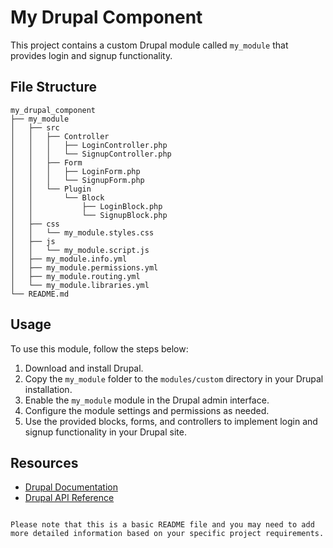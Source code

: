 # My Drupal Component

This project contains a custom Drupal module called `my_module` that provides login and signup functionality.

## File Structure

```
my_drupal_component
├── my_module
│   ├── src
│   │   ├── Controller
│   │   │   ├── LoginController.php
│   │   │   └── SignupController.php
│   │   ├── Form
│   │   │   ├── LoginForm.php
│   │   │   └── SignupForm.php
│   │   └── Plugin
│   │       └── Block
│   │           ├── LoginBlock.php
│   │           └── SignupBlock.php
│   ├── css
│   │   └── my_module.styles.css
│   ├── js
│   │   └── my_module.script.js
│   ├── my_module.info.yml
│   ├── my_module.permissions.yml
│   ├── my_module.routing.yml
│   └── my_module.libraries.yml
└── README.md
```

## Usage

To use this module, follow the steps below:

1. Download and install Drupal.
2. Copy the `my_module` folder to the `modules/custom` directory in your Drupal installation.
3. Enable the `my_module` module in the Drupal admin interface.
4. Configure the module settings and permissions as needed.
5. Use the provided blocks, forms, and controllers to implement login and signup functionality in your Drupal site.

## Resources

- [Drupal Documentation](https://www.drupal.org/docs)
- [Drupal API Reference](https://api.drupal.org/api/drupal/8)
```

Please note that this is a basic README file and you may need to add more detailed information based on your specific project requirements.